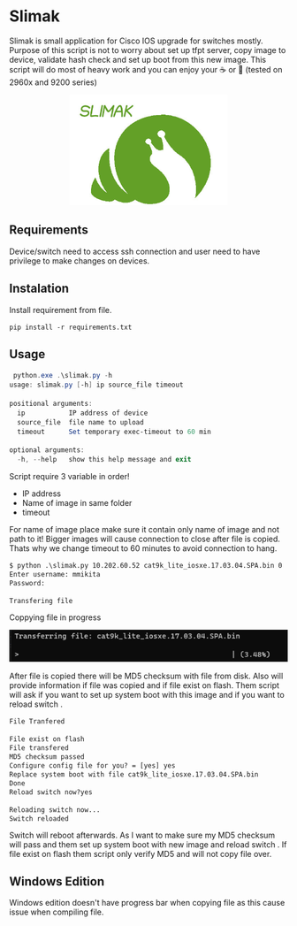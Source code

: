 # Slimak

Slimak is small application for Cisco IOS upgrade for switches mostly. Purpose of this script is not to worry about set up tfpt server, copy image to device, validate hash check and set up boot from this new image. This script will do most of heavy work and you can enjoy your :coffee: or :tea: (tested on 2960x and 9200 series)

<p align="center">
<img height="200" src="./slimak.jpg">
</p>

## Requirements

Device/switch need to access ssh connection and user need to have privilege to make changes on devices.

## Instalation

Install requirement from file. 

```
pip install -r requirements.txt
```

## Usage

```powershell
 python.exe .\slimak.py -h
usage: slimak.py [-h] ip source_file timeout

positional arguments:
  ip           IP address of device
  source_file  file name to upload
  timeout      Set temporary exec-timeout to 60 min

optional arguments:
  -h, --help   show this help message and exit
 ```



Script require 3 variable in order! 
- IP address
- Name of image in same folder 
- timeout 

For name of image place make sure it contain only name of image and not path to it! Bigger images will cause connection to close after file is copied. Thats why we change timeout to 60 minutes to avoid connection to hang. 


```
$ python .\slimak.py 10.202.60.52 cat9k_lite_iosxe.17.03.04.SPA.bin 0
Enter username: mmikita
Password:

Transfering file
```

 
 Coppying file in progress
 
<p align="center">
<img src="./transfer.png">
</p>
 
 After file is copied there will be MD5 checksum with file from disk. Also will provide information if file was copied and if file exist on flash. Them script will ask if you want to set up system boot with this image and if you want to reload switch .
 
 ```
 File Tranfered
 
File exist on flash
File transfered
MD5 checksum passed
Configure config file for you? = [yes] yes
Replace system boot with file cat9k_lite_iosxe.17.03.04.SPA.bin
Done
Reload switch now?yes

Reloading switch now...
Switch reloaded
```

Switch will reboot afterwards. As I want to make sure my MD5 checksum will pass and them set up system boot with new image and reload switch . If file exist on flash them script only verify MD5 and will not copy file over. 

## Windows Edition

Windows edition doesn't have progress bar when copying file as this cause issue when compiling file. 

